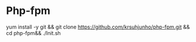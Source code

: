 # Php-fpm

yum install -y git && git clone https://github.com/krsuhjunho/php-fpm.git && cd php-fpm&& ./Init.sh 
